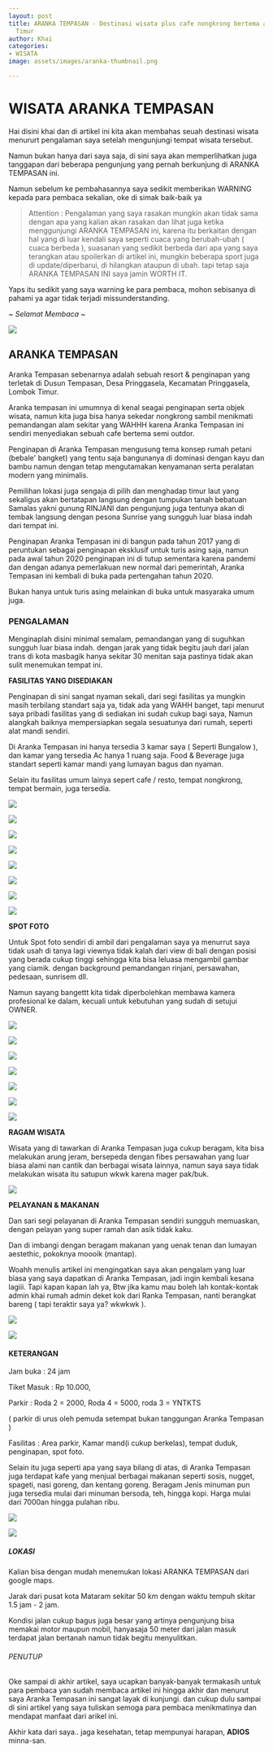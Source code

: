 ```yaml
---
layout: post
title: ARANKA TEMPASAN - Destinasi wisata plus cafe nongkrong bertema alam di Lombok
  Timur
author: Khai
categories:
- WISATA
image: assets/images/aranka-thumbnail.png

---
```

# WISATA ARANKA TEMPASAN

Hai disini khai dan di artikel ini kita akan membahas seuah destinasi wisata menururt pengalaman saya setelah mengunjungi tempat wisata tersebut.

Namun bukan hanya dari saya saja, di sini saya akan memperlihatkan juga tanggapan dari beberapa pengunjung yang pernah berkunjung di ARANKA TEMPASAN ini.

Namun sebelum ke pembahasannya saya sedikit memberikan WARNING kepada para pembaca sekalian, oke di simak baik-baik ya

> Attention : Pengalaman yang saya rasakan mungkin akan tidak sama dengan apa yang kalian akan rasakan dan lihat juga ketika menggunjungi ARANKA TEMPASAN ini, karena itu berkaitan dengan hal yang di luar kendali saya seperti cuaca yang berubah-ubah ( cuaca berbeda ), suasanan yang sedikit berbeda dari apa yang saya terangkan atau spoilerkan di artikel ini, mungkin beberapa sport juga di update/diperbarui, di hilangkan ataupun di ubah. tapi tetap saja ARANKA TEMPASAN INI saya jamin WORTH IT.

Yaps itu sedikit yang saya warning ke para pembaca, mohon sebisanya di pahami ya agar tidak terjadi missunderstanding.

\~ _Selamat Membaca_ \~

![](https://khai.my.id/assets/images/penginapan.jpg)

## ARANKA TEMPASAN

Aranka Tempasan sebenarnya adalah sebuah resort & penginapan yang terletak di Dusun Tempasan, Desa Pringgasela, Kecamatan Pringgasela, Lombok Timur.

Aranka tempasan ini umumnya di kenal seagai penginapan serta objek wisata, namun kita juga bisa hanya sekedar nongkrong sambil menikmati pemandangan alam sekitar yang WAHHH karena Aranka Tempasan ini sendiri menyediakan sebuah cafe bertema semi outdor.

Penginapan di Aranka Tempasan mengusung tema konsep rumah petani (bebale' bangket) yang tentu saja bangunanya di dominasi dengan kayu dan bambu namun dengan tetap mengutamakan kenyamanan serta peralatan modern yang minimalis.

Pemilihan lokasi juga sengaja di pilih dan menghadap timur laut yang sekaligus akan bertatapan langsung dengan tumpukan tanah bebatuan Samalas yakni gunung RINJANI dan pengunjung juga tentunya akan di tembak langsung dengan pesona Sunrise yang sungguh luar biasa indah dari tempat ini.

Penginapan Aranka Tempasan ini di bangun pada tahun 2017 yang di peruntukan sebagai penginapan eksklusif untuk turis asing saja, namun pada awal tahun 2020 penginapan ini di tutup sementara karena pandemi dan dengan adanya pemerlakuan new normal dari pemerintah, Aranka Tempasan ini kembali di buka pada pertengahan tahun 2020.

Bukan hanya untuk turis asing melainkan di buka untuk masyaraka umum juga.

### PENGALAMAN

Menginaplah disini minimal semalam, pemandangan yang di suguhkan sungguh luar biasa indah. dengan jarak yang tidak begitu jauh dari jalan trans di kota masbagik hanya sekitar 30 menitan saja pastinya tidak akan sulit menemukan tempat ini.

**FASILITAS YANG DISEDIAKAN**

Penginapan di sini sangat nyaman sekali, dari segi fasilitas ya mungkin masih terbilang standart saja ya, tidak ada yang WAHH banget, tapi menurut saya pribadi fasilitas yang di sediakan ini sudah cukup bagi saya, Namun alangkah baiknya mempersiapkan segala sesuatunya dari rumah, seperti alat mandi sendiri.

Di Aranka Tempasan ini hanya tersedia 3 kamar saya ( Seperti Bungalow ), dan kamar yang tersedia Ac hanya 1 ruang saja. Food & Beverage juga standart seperti kamar mandi yang lumayan bagus dan nyaman.

Selain itu fasilitas umum lainya sepert cafe / resto, tempat nongkrong, tempat bermain, juga tersedia.

![](https://khai.my.id/assets/images/kamar-mandi.jpg)

![](https://khai.my.id/assets/images/penampakan-rumah-inap.jpg)

![](https://khai.my.id/assets/images/dalam-bebalek-tengah.jpg)

![](https://khai.my.id/assets/images/suasana-lampu-malam.jpg)

![](https://khai.my.id/assets/images/bebalek-tengah.jpg)

![](https://khai.my.id/assets/images/sanggar.jpg)

![](https://khai.my.id/assets/images/suasana-malam.jpg)

![](https://khai.my.id/assets/images/suasana-lampu-malam.jpg)

**SPOT FOTO**

Untuk Spot foto sendiri di ambil dari pengalaman saya ya menurrut saya tidak usah di tanya lagi viewnya tidak kalah dari view di bali dengan posisi yang berada cukup tinggi sehingga kita bisa leluasa mengambil gambar yang ciamik. dengan background pemandangan rinjani, persawahan, pedesaan, sunrisem dll.

Namun sayang bangettt kita tidak diperbolehkan membawa kamera profesional ke dalam, kecuali untuk kebutuhan yang sudah di setujui OWNER.

![](https://khai.my.id/assets/images/sunrise.jpg)

![](https://khai.my.id/assets/images/penginapan-terbaik.jpg)

![](https://khai.my.id/assets/images/rinjani-dengan-kucing.jpg)

![](https://khai.my.id/assets/images/pemandangan-langit-malam.jpg)

![](https://khai.my.id/assets/images/pajar.jpg)

![](https://khai.my.id/assets/images/pemandangan-rinjani.jpg)

![](https://khai.my.id/assets/images/bunga-dan-sawah.jpg)

**RAGAM WISATA**

Wisata yang di tawarkan di Aranka Tempasan juga cukup beragam, kita bisa melakukan arung jeram, bersepeda dengan fibes persawahan yang luar biasa alami nan cantik dan berbagai wisata lainnya, namun saya saya tidak melakukan wisata itu satupun wkwk karena mager pak/buk.

![](https://khai.my.id/assets/images/sungai.jpg)

**PELAYANAN & MAKANAN**

Dan sari segi pelayanan di Aranka Tempasan sendiri sungguh memuaskan, dengan pelayan yang super ramah dan asik tidak kaku.

Dan di imbangi dengan beragam makanan yang uenak tenan dan lumayan aestethic, pokoknya moooik (mantap).

Woahh menulis artikel ini mengingatkan saya akan pengalam yang luar biasa yang saya dapatkan di Aranka Tempasan, jadi ingin kembali kesana lagiii. Tapi kapan kapan lah ya, Btw jika kamu mau boleh lah kontak-kontak admin khai rumah admin deket kok dari Ranka Tempasan, nanti berangkat bareng ( tapi teraktir saya ya? wkwkwk ).

![](https://khai.my.id/assets/images/makan-malam.jpg)

![](https://khai.my.id/assets/images/begibung.jpg)

#### KETERANGAN

Jam buka : 24 jam

Tiket Masuk : Rp 10.000,

Parkir : Roda 2 = 2000, Roda 4 = 5000, roda 3 = YNTKTS

( parkir di urus oleh pemuda setempat bukan tanggungan Aranka Tempasan )

Fasilitas : Area parkir, Kamar mand(i cukup berkelas), tempat duduk, penginapan, spot foto.

Selain itu juga seperti apa yang saya bilang di atas, di Aranka Tempasan juga terdapat kafe yang menjual berbagai makanan seperti sosis, nugget, spageti, nasi goreng, dan kentang goreng. Beragam Jenis minuman pun juga tersedia mulai dari minuman bersoda, teh, hingga kopi. Harga mulai dari 7000an hingga pulahan ribu.

![](https://khai.my.id/assets/images/sore-hari.jpg)

![](https://khai.my.id/assets/images/caffe-sore.jpg)

##### LOKASI

Kalian bisa dengan mudah menemukan lokasi ARANKA TEMPASAN dari google maps.

Jarak dari pusat kota Mataram sekitar 50 km dengan waktu tempuh skitar 1.5 jam - 2 jam.

Kondisi jalan cukup bagus juga besar yang artinya pengunjung bisa memakai motor maupun mobil, hanyasaja 50 meter dari jalan masuk terdapat jalan bertanah namun tidak begitu menyulitkan.

###### PENUTUP

Oke sampai di akhir artikel, saya ucapkan banyak-banyak termakasih untuk para pembaca yan sudah membaca artikel ini hingga akhir dan menurut saya Aranka Tempasan ini sangat layak di kunjungi. dan cukup dulu sampai di sini artikel yang saya tuliskan semoga para pembaca menikmatinya dan mendapat manfaat dari arikel ini.

Akhir kata dari saya.. jaga kesehatan, tetap mempunyai harapan, **ADIOS** minna-san.